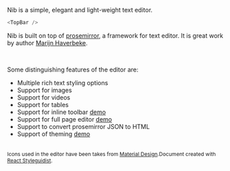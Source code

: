 Nib is a simple, elegant and light-weight text editor.

```js
<TopBar />
```

Nib is built on top of <a href="http://prosemirror.net" target="_blank">prosemirror</a>, a framework for text editor. It is great work by author <a href="http://marijnhaverbeke.nl/" target="_blank">Marijn Haverbeke</a>.

<br>

Some distinguishing features of the editor are:

- Multiple rich text styling options
- Support for images
- Support for videos
- Support for tables
- Support for inline toolbar [demo](#/Demo/InlineToolbar)
- Support for full page editor [demo](#/Demo/FullPage)
- Support to convert prosemirror JSON to HTML
- Support of theming [demo](#/Demo/Themed)

<br>

<span style="font-size: 12px;">
  Icons used in the editor have been takes from <a href="https://material.io/tools/icons/?style=sharp" target="_blank">Material Design</a>.Document created with <a href="https://react-styleguidist.js.org/" target="_blank">React Styleguidist</a>.
</span>
